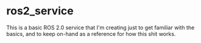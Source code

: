 # ros2_service
This is a basic ROS 2.0 service that I'm creating just to get familiar with the basics, and to keep on-hand as a reference for how this shit works.
